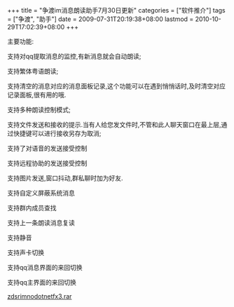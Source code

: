 +++
title = "争渡im消息朗读助手7月30日更新"
categories = ["软件推介"]
tags = ["争渡", "助手"]
date = 2009-07-31T20:19:38+08:00
lastmod = 2010-10-29T17:02:39+08:00
+++



主要功能:

  支持对qq提取消息的监控,有新消息就会自动朗读;

  支持繁体粤语朗读;

  支持清空的消息对应的消息面板记录,这个功能可以在遇到悄悄话时,及时清空对应记录面板,很有用的哦.

  支持多种朗读控制模式;

  支持文件发送和接收的提示.当有人给您发文件时,不管和此人聊天窗口在最上层,通过快捷键可以进行接收另存为取消;

  支持了对语音的发送接受控制

  支持远程协助的发送接受控制

  支持图片发送,窗口抖动,群私聊时加为好友.

  支持自定义屏蔽系统消息

  支持群内成员查找

  支持上一条朗读消息复读

  支持静音

  支持声卡切换

  支持qq消息界面的来回切换

  支持qq主界面的来回切换



<a href="https://www.qt06.com/attachment/1249116197_121169a4.rar" target="_blank">zdsrimnodotnetfx3.rar</a>